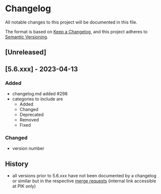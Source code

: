 # Changelog

All notable changes to this project will be documented in this file.

The format is based on [Keep a Changelog](https://keepachangelog.com/en/1.0.0/),
and this project adheres to [Semantic Versioning](https://semver.org/spec/v2.0.0.html).

## [Unreleased]

## [5.6.xxx] - 2023-04-13

### Added

- changelog.md added #298
- categories to include are
  - Added
  - Changed
  - Deprecated
  - Removed
  - Fixed

### Changed 

- version number

## History

- all versions prior to 5.6.xxx have not been documented by a changelog or similar but in the respective [merge requests](https://gitlab.pik-potsdam.de/lpjml/LPJmL_internal/-/merge_requests) (internal link accessible at PIK only)

